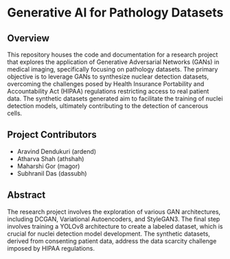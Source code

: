 # Generative AI for Pathology Datasets

## Overview
This repository houses the code and documentation for a research project that explores the application of Generative Adversarial Networks (GANs) in medical imaging, specifically focusing on pathology datasets. The primary objective is to leverage GANs to synthesize nuclear detection datasets, overcoming the challenges posed by Health Insurance Portability and Accountability Act (HIPAA) regulations restricting access to real patient data. The synthetic datasets generated aim to facilitate the training of nuclei detection models, ultimately contributing to the detection of cancerous cells.
 
## Project Contributors
- Aravind Dendukuri (ardend)
- Atharva Shah (athshah)
- Maharshi Gor (magor)
- Subhranil Das (dassubh)

## Abstract
The research project involves the exploration of various GAN architectures, including DCGAN, Variational Autoencoders, and StyleGAN3. The final step involves training a YOLOv8 architecture to create a labeled dataset, which is crucial for nuclei detection model development. The synthetic datasets, derived from consenting patient data, address the data scarcity challenge imposed by HIPAA regulations.
